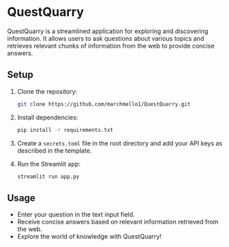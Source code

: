 # QuestQuarry

QuestQuarry is a streamlined application for exploring and discovering information. It allows users to ask questions about various topics and retrieves relevant chunks of information from the web to provide concise answers.

## Setup

1. Clone the repository:

    ```bash
    git clone https://github.com/marchmello1/QuestQuarry.git
    ```

2. Install dependencies:

    ```bash
    pip install -r requirements.txt
    ```

3. Create a `secrets.toml` file in the root directory and add your API keys as described in the template.

4. Run the Streamlit app:

    ```bash
    streamlit run app.py
    ```

## Usage

- Enter your question in the text input field.
- Receive concise answers based on relevant information retrieved from the web.
- Explore the world of knowledge with QuestQuarry!

